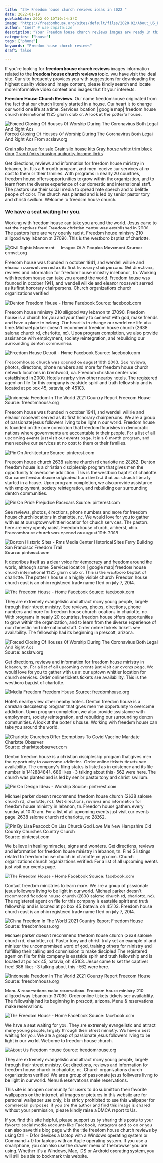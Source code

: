 ```yaml
---
title: "24+ Freedom house church reviews ideas in 2022 "
date: 2022-01-19
publishDate: 2022-09-19T10:34:34Z
image: "https://freedomhouse.org/sites/default/files/2020-02/About_US_Page_photo_shutterstock_1321752707.jpg"
author: "Ines" # use capitalize
description: "Your Freedom house church reviews images are ready in this website. Freedom house church reviews are a topic that is being searched for and liked by netizens now. You can Get the Freedom house church reviews files here. Get all royalty-free vectors."
categories: ["house"]
tags: ["phone"]
keywords: "Freedom house church reviews"
draft: false

---
```


If you're looking for **freedom house church reviews** images information related to the **freedom house church reviews** topic, you have visit the ideal  site.  Our site frequently  provides you with  suggestions  for downloading  the highest  quality video and image  content, please kindly search and locate more informative video content and images  that fit your interests.

**Freedom House Church Reviews**. Our name freedomhouse originated from the fact that our church literally started in a house. Our heart is to change our world one life at a time. Services location | google map| freedom house church international 1925 glenn club dr. A look at the potter&#039;s house.

![Forced Closing Of Houses Of Worship During The Coronavirus Both Legal And Right Acs](https://www.acslaw.org/wp-content/uploads/2020/04/iStock-1091404422-scaled.jpg "Forced Closing Of Houses Of Worship During The Coronavirus Both Legal And Right Acs")
Forced Closing Of Houses Of Worship During The Coronavirus Both Legal And Right Acs From acslaw.org

[Grain silo house for sale](/grain-silo-house-for-sale/)
[Grain silo house kits](/grain-silo-house-kits/)
[Gray house white trim black door](/gray-house-white-trim-black-door/)
[Grand forks housing authority income limits](/grand-forks-housing-authority-income-limits/)

Get directions, reviews and information for freedom house ministry in lebanon, tn. It is a 6 month program, and men receive our services at no cost to them or their families. With programs in nearly 20 countries, freedom house offers opportunities to grow within the organization, and to learn from the diverse experience of our domestic and international staff. The pastors use their social media to spread hate speech and to belittle people of color. The church was planted and is led by senior pastor tony and christi swillum. Welcome to freedom house church.

### We have a seat waiting for you.

Working with freedom house can take you around the world. Jesus came to set the captives free! Freedom christian center was established in 2000. The pastors here are very openly racist. Freedom house ministry 210 alligood way lebanon tn 37090. This is the westboro baptist of charlotte.


![Civil Rights Movement -- Images Of A Peoples Movement](https://www.crmvet.org/crmpics/freedom_cross1.jpg "Civil Rights Movement -- Images Of A Peoples Movement")
Source: crmvet.org

Freedom house was founded in october 1941, and wendell willkie and eleanor roosevelt served as its first honorary chairpersons. Get directions, reviews and information for freedom house ministry in lebanon, tn. Working with freedom house can take you around the world. Freedom house was founded in october 1941, and wendell willkie and eleanor roosevelt served as its first honorary chairpersons. Church organizations church organizations verified:

![Denton Freedom House - Home Facebook](https://lookaside.fbsbx.com/lookaside/crawler/media/?media_id=1538780123049542 "Denton Freedom House - Home Facebook")
Source: facebook.com

Freedom house ministry 210 alligood way lebanon tn 37090. Freedom house is a church for you and your family to connect with god, make friends and have a place to belong. Our heart is to change our world one life at a time. Michael parker doesn&#039;t recommend freedom house church (2638 salome church rd, charlotte, nc). Upon program completion, we also provide assistance with employment, society reintegration, and rebuilding our surrounding denton communities.

![Freedom House Detroit - Home Facebook](https://lookaside.fbsbx.com/lookaside/crawler/media/?media_id=10158055342729372 "Freedom House Detroit - Home Facebook")
Source: facebook.com

Freedomhouse church was opened on august 10th 2008. See reviews, photos, directions, phone numbers and more for freedom house church network locations in brentwood, ca. Freedom christian center was established in 2000. Hotels nearby view other nearby hotels. The registered agent on file for this company is eastside spirit and truth fellowship and is located at po box 45, batavia, oh 45103.

![Indonesia Freedom In The World 2021 Country Report Freedom House](https://freedomhouse.org/sites/default/files/styles/768x400_fp_scale_crop_/public/2020-02/Indonesia.jpg?h=3666c125&amp;itok=dbHCRPG0 "Indonesia Freedom In The World 2021 Country Report Freedom House")
Source: freedomhouse.org

Freedom house was founded in october 1941, and wendell willkie and eleanor roosevelt served as its first honorary chairpersons. We are a group of passionate jesus followers living to be light in our world. Freedom house is founded on the core conviction that freedom flourishes in democratic nations where governments are accountable to their people. For a list of all upcoming events just visit our events page. It is a 6 month program, and men receive our services at no cost to them or their families.

![Pin On Architecture](https://i.pinimg.com/originals/c3/08/08/c30808a4e789dae9de101d4fb575fefe.jpg "Pin On Architecture")
Source: pinterest.com

Freedom house church 2638 salome church rd charlotte nc 28262. Denton freedom house is a christian discipleship program that gives men the opportunity to overcome addiction. This is the westboro baptist of charlotte. Our name freedomhouse originated from the fact that our church literally started in a house. Upon program completion, we also provide assistance with employment, society reintegration, and rebuilding our surrounding denton communities.

![Pin On Pride Prejudice Racecars](https://i.pinimg.com/originals/e2/49/90/e24990bdb76fa953e66d6aa659b1f330.png "Pin On Pride Prejudice Racecars")
Source: pinterest.com

See reviews, photos, directions, phone numbers and more for freedom house church locations in charlotte, nc. We would love for you to gather with us at our uptown whittier location for church services. The pastors here are very openly racist. Freedom house church, amherst, ohio. Freedomhouse church was opened on august 10th 2008.

![Boston Historic Sites - Rms Media Center Historical Sites Ferry Building San Francisco Freedom Trail](https://i.pinimg.com/originals/9e/1c/f7/9e1cf787628f927d0f27c2c63e43b13b.jpg "Boston Historic Sites - Rms Media Center Historical Sites Ferry Building San Francisco Freedom Trail")
Source: pinterest.com

It describes itself as a clear voice for democracy and freedom around the world, although some. Services location | google map| freedom house church international 1925 glenn club dr. This is the westboro baptist of charlotte. The potter&#039;s house is a highly visible church. Freedom house church east is an ohio registered trade name filed on july 7, 2014.

![The Freedom House - Home Facebook](https://lookaside.fbsbx.com/lookaside/crawler/media/?media_id=2352656198092937 "The Freedom House - Home Facebook")
Source: facebook.com

They are extremely evangelistic and attract many young people, largely through their street ministry. See reviews, photos, directions, phone numbers and more for freedom house church locations in charlotte, nc. With programs in nearly 20 countries, freedom house offers opportunities to grow within the organization, and to learn from the diverse experience of our domestic and international staff. Order online tickets tickets see availability. The fellowship had its beginning in prescott, arizona.

![Forced Closing Of Houses Of Worship During The Coronavirus Both Legal And Right Acs](https://www.acslaw.org/wp-content/uploads/2020/04/iStock-1091404422-scaled.jpg "Forced Closing Of Houses Of Worship During The Coronavirus Both Legal And Right Acs")
Source: acslaw.org

Get directions, reviews and information for freedom house ministry in lebanon, tn. For a list of all upcoming events just visit our events page. We would love for you to gather with us at our uptown whittier location for church services. Order online tickets tickets see availability. This is the westboro baptist of charlotte.

![Media Freedom Freedom House](https://freedomhouse.org/sites/default/files/styles/308x182_fp_scale_crop_/public/2020-08/FH_Logo_Light_Gray_Small.png?h=d28b8abe&amp;itok=UVeZ3Uks "Media Freedom Freedom House")
Source: freedomhouse.org

Hotels nearby view other nearby hotels. Denton freedom house is a christian discipleship program that gives men the opportunity to overcome addiction. Upon program completion, we also provide assistance with employment, society reintegration, and rebuilding our surrounding denton communities. A look at the potter&#039;s house. Working with freedom house can take you around the world.

![Charlotte Churches Offer Exemptions To Covid Vaccine Mandate Charlotte Observer](https://www.charlotteobserver.com/latest-news/1kjn4f/picture253468379/alternates/LANDSCAPE_1140/covid%20exemption%20002.JPEG "Charlotte Churches Offer Exemptions To Covid Vaccine Mandate Charlotte Observer")
Source: charlotteobserver.com

Denton freedom house is a christian discipleship program that gives men the opportunity to overcome addiction. Order online tickets tickets see availability. The company&#039;s filing status is listed as in existence and its file number is 1412884844. 686 likes · 3 talking about this · 562 were here. The church was planted and is led by senior pastor tony and christi swillum.

![Pin On Design Ideas - Worship](https://i.pinimg.com/474x/07/e1/90/07e19033bbe9c35f5fd5e3fdcf1b4fd3.jpg "Pin On Design Ideas - Worship")
Source: pinterest.com

Michael parker doesn&#039;t recommend freedom house church (2638 salome church rd, charlotte, nc). Get directions, reviews and information for freedom house ministry in lebanon, tn. Freedom house gathers every sunday at 10:10 am. For a list of all upcoming events just visit our events page. 2638 salome church rd charlotte, nc 28262.

![Pin By Lisa Peacock On Lisa Church God Love Me New Hampshire Old Country Churches Country Church](https://i.pinimg.com/564x/18/79/5b/18795bae2e1555f1f5de512e2b4446c6.jpg "Pin By Lisa Peacock On Lisa Church God Love Me New Hampshire Old Country Churches Country Church")
Source: pinterest.com

We believe in healing miracles, signs and wonders. Get directions, reviews and information for freedom house ministry in lebanon, tn. Find 5 listings related to freedom house church in charlotte on yp.com. Church organizations church organizations verified: For a list of all upcoming events just visit our events page.

![The Freedom House - Home Facebook](https://lookaside.fbsbx.com/lookaside/crawler/media/?media_id=6800011533357359 "The Freedom House - Home Facebook")
Source: facebook.com

Contact freedom ministries to learn more. We are a group of passionate jesus followers living to be light in our world. Michael parker doesn&#039;t recommend freedom house church (2638 salome church rd, charlotte, nc). The registered agent on file for this company is eastside spirit and truth fellowship and is located at po box 45, batavia, oh 45103. Freedom house church east is an ohio registered trade name filed on july 7, 2014.

![China Freedom In The World 2021 Country Report Freedom House](https://freedomhouse.org/sites/default/files/styles/768x400_fp_scale_crop_/public/2019-10/china-fotn2019-countryhero.jpg?h=016673ca&amp;itok=LKtyKT5n "China Freedom In The World 2021 Country Report Freedom House")
Source: freedomhouse.org

Michael parker doesn&#039;t recommend freedom house church (2638 salome church rd, charlotte, nc). Pastor tony and christi truly set an example of and minister the uncompromised word of god, training others for ministry and fulfilling their calling and commission to make disciples! The registered agent on file for this company is eastside spirit and truth fellowship and is located at po box 45, batavia, oh 45103. Jesus came to set the captives free! 686 likes · 3 talking about this · 562 were here.

![Indonesia Freedom In The World 2021 Country Report Freedom House](https://freedomhouse.org/sites/default/files/styles/medium/public/country-outlines/IDN.png?itok=oCIRxIEt "Indonesia Freedom In The World 2021 Country Report Freedom House")
Source: freedomhouse.org

Menu &amp; reservations make reservations. Freedom house ministry 210 alligood way lebanon tn 37090. Order online tickets tickets see availability. The fellowship had its beginning in prescott, arizona. Menu &amp; reservations make reservations.

![The Freedom House - Home Facebook](https://lookaside.fbsbx.com/lookaside/crawler/media/?media_id=183308585027720 "The Freedom House - Home Facebook")
Source: facebook.com

We have a seat waiting for you. They are extremely evangelistic and attract many young people, largely through their street ministry. We have a seat waiting for you. We are a group of passionate jesus followers living to be light in our world. Welcome to freedom house church.

![About Us Freedom House](https://freedomhouse.org/sites/default/files/2020-02/About_US_Page_photo_shutterstock_1321752707.jpg "About Us Freedom House")
Source: freedomhouse.org

They are extremely evangelistic and attract many young people, largely through their street ministry. Get directions, reviews and information for freedom house church in charlotte, nc. Church organizations church organizations verified: We are a group of passionate jesus followers living to be light in our world. Menu &amp; reservations make reservations.

This site is an open community for users to do submittion their favorite wallpapers on the internet, all images or pictures in this website are for personal wallpaper use only, it is stricly prohibited to use this wallpaper for commercial purposes, if you are the author and find this image is shared without your permission, please kindly raise a DMCA report to Us.

If you find this site helpful, please support us by sharing this posts to your favorite social media accounts like Facebook, Instagram and so on or you can also save this blog page with the title freedom house church reviews by using Ctrl + D for devices a laptop with a Windows operating system or Command + D for laptops with an Apple operating system. If you use a smartphone, you can also use the drawer menu of the browser you are using. Whether it's a Windows, Mac, iOS or Android operating system, you will still be able to bookmark this website.
